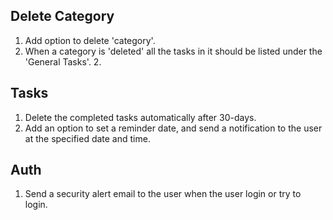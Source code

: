 ## Delete Category

1. Add option to delete 'category'.
2. When a category is 'deleted' all the tasks in it should be listed under the 'General Tasks'. 2.

## Tasks

1. Delete the completed tasks automatically after 30-days.
2. Add an option to set a reminder date, and send a notification to the user at the specified date and time.

## Auth

1. Send a security alert email to the user when the user login or try to login.
